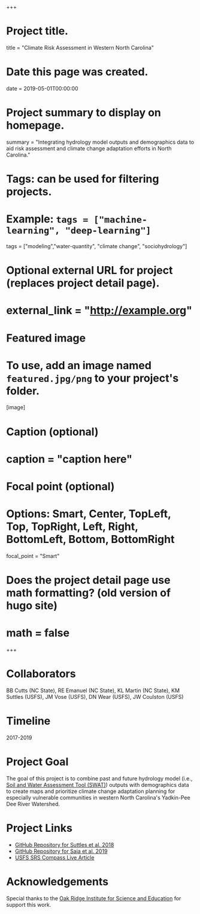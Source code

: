 +++
# Project title.
title = "Climate Risk Assessment in Western North Carolina"

# Date this page was created.
date = 2019-05-01T00:00:00

# Project summary to display on homepage.
summary = "Integrating hydrology model outputs and demographics data to aid risk assessment and climate change adaptation efforts in North Carolina."

# Tags: can be used for filtering projects.
# Example: `tags = ["machine-learning", "deep-learning"]`
tags = ["modeling","water-quantity", "climate change", "sociohydrology"]

# Optional external URL for project (replaces project detail page).
# external_link = "http://example.org"

# Featured image
# To use, add an image named `featured.jpg/png` to your project's folder.
[image]
# Caption (optional)
#  caption = "caption here"

# Focal point (optional)
# Options: Smart, Center, TopLeft, Top, TopRight, Left, Right, BottomLeft, Bottom, BottomRight
  focal_point = "Smart"

# Does the project detail page use math formatting? (old version of hugo site)
# math = false

+++

# Collaborators
BB Cutts (NC State), RE Emanuel (NC State), KL Martin (NC State), KM Suttles (USFS), JM Vose (USFS), DN Wear (USFS), JW Coulston (USFS)

# Timeline
2017-2019

# Project Goal
The goal of this project is to combine past and future hydrology model (i.e., [Soil and Water Assessment Tool (SWAT)](https://swat.tamu.edu/)) outputs with demographics data to create maps and prioritize climate change adaptation planning for especially vulnerable communities in western North Carolina's Yadkin-Pee Dee River Watershed.

# Project Links
- [GitHub Repository for Suttles et al. 2018](https://github.com/sheilasaia/paper-yadkin-swat-study)
- [GitHub Repository for Saia et al. 2019](https://github.com/sheilasaia/paper-yadkin-swat-svi-study)
- [USFS SRS Compass Live Article](https://www.srs.fs.usda.gov/compass/2020/09/17/climate-change-streamflow-and-social-vulnerability-locating-increased-risks/)

# Acknowledgements
Special thanks to the [Oak Ridge Institute for Science and Education](https://orise.orau.gov/) for support this work.
